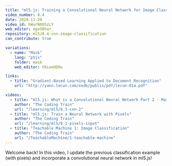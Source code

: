 ```yaml
---
title: "ml5.js: Training a Convolutional Neural Network for Image Classification"
video_number: 8.4
date: 2020-11-20
video_id: hWurN0XhzLY
web_editor: ogxO8har_
repository: ml5/8.4-cnn-image-classification
can_contribute: true

variations:
  - name: "Mask"
    lang: "p5js"
    folder: mask
    web_editor: tKLoeUD0u

links:
  - title: "Gradient-Based Learning Applied to Document Recognition"
    url: "http://yann.lecun.com/exdb/publis/pdf/lecun-01a.pdf"

videos:
  - title: "ml5.js: What is a Convolutional Neural Network Part 2 - Max Pooling"
    author: "The Coding Train"
    url: "/learning/ml5/8.3-cnn-2"
  - title: "ml5.js: Train a Neural Network with Pixels"
    author: "The Coding Train"
    url: "/learning/ml5/8.1-pixels-input"
  - title: "Teachable Machine 1: Image Classification"
    author: "The Coding Train"
    url: "/TeachableMachine/1-teachable-machine"
---
```


Welcome back! In this video, I update the previous classification example (with pixels) and incorporate a convolutional neural network in ml5.js!
